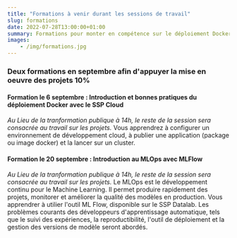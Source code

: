 ```yaml
---
title: "Formations à venir durant les sessions de travail"
slug: formations
date: 2022-07-28T13:00:00+01:00
summary: Formations pour monter en compétence sur le déploiement Docker et le MLOps
images: 
    - /img/formations.jpg
---
```


### Deux formations en septembre afin d'appuyer la mise en oeuvre des projets 10%

#### Formation le 6 septembre : Introduction et bonnes pratiques du déploiement Docker avec le SSP Cloud
*Au Lieu de la tranformation publique à 14h, le reste de la session sera consacrée au travail sur les projets.*
Vous apprendrez à configurer un environnement de développement cloud, à publier une application (package ou image docker) et la lancer sur un cluster.

#### Formation le 20 septembre : Introduction au MLOps avec MLFlow
*Au Lieu de la tranformation publique à 14h, le reste de la session sera consacrée au travail sur les projets.*
Le MLOps est le développement continu pour le Machine Learning. Il permet produire rapidement des projets, monitorer et améliorer la qualité des modèles en production.
Vous apprendrer à utilier l'outil ML Flow, disponible sur le SSP Datalab. Les problèmes courants des développeurs d'apprentissage automatique, tels que le suivi des expériences, la reproductibilité, l'outil de déploiement et la gestion des versions de modèle seront abordés. 